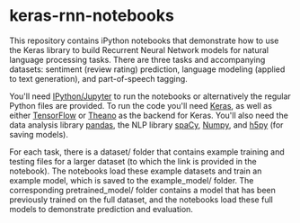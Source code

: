 # keras-rnn-notebooks
This repository contains iPython notebooks that demonstrate how to use the Keras library to build Recurrent Neural Network models for natural language processing tasks. There are three tasks and accompanying datasets: sentiment (review rating) prediction, language modeling (applied to text generation), and part-of-speech tagging. 

You'll need [IPython/Jupyter](https://ipython.org/) to run the notebooks or alternatively the regular Python files are provided. To run the code you'll need [Keras](https://keras.io/), as well as either [TensorFlow](https://www.tensorflow.org/) or [Theano](http://deeplearning.net/software/theano/) as the backend for Keras. You'll also need the data analysis library [pandas](https://pandas.pydata.org/), the NLP library [spaCy](https://spacy.io/), [Numpy](http://www.numpy.org/), and [h5py](http://www.h5py.org/) (for saving models).

For each task, there is a dataset/ folder that contains example training and testing files for a larger dataset (to which the link is provided in the notebook). The notebooks load these example datasets and train an example model, which is saved to the example_model/ folder. The corresponding pretrained_model/ folder contains a model that has been previously trained on the full dataset, and the notebooks load these full models to demonstrate prediction and evaluation. 
